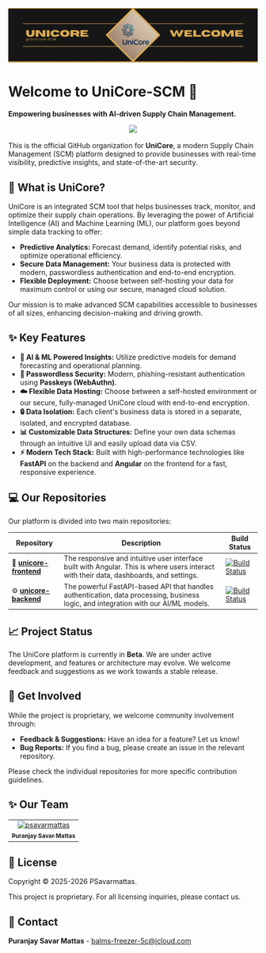 <p align="center">
  <img src="https://github.com/UniCore-SCM/.github/blob/main/unicore-banner.png" alt="UniCore Banner"/>
</p>

# Welcome to UniCore-SCM 👋

**Empowering businesses with AI-driven Supply Chain Management.**

<p align="center">
  <a href="https://skillicons.dev">
    <img src="https://skillicons.dev/icons?i=angular,fastapi,python,sqlite,docker,jenkins&theme=light" />
  </a>
</p>

This is the official GitHub organization for **UniCore**, a modern Supply Chain Management (SCM) platform designed to provide businesses with real-time visibility, predictive insights, and state-of-the-art security.

## 🚀 What is UniCore?

UniCore is an integrated SCM tool that helps businesses track, monitor, and optimize their supply chain operations. By leveraging the power of Artificial Intelligence (AI) and Machine Learning (ML), our platform goes beyond simple data tracking to offer:

*   **Predictive Analytics:** Forecast demand, identify potential risks, and optimize operational efficiency.
*   **Secure Data Management:** Your business data is protected with modern, passwordless authentication and end-to-end encryption.
*   **Flexible Deployment:** Choose between self-hosting your data for maximum control or using our secure, managed cloud solution.

Our mission is to make advanced SCM capabilities accessible to businesses of all sizes, enhancing decision-making and driving growth.

## ✨ Key Features

*   **🤖 AI & ML Powered Insights:** Utilize predictive models for demand forecasting and operational planning.
*   **🔑 Passwordless Security:** Modern, phishing-resistant authentication using **Passkeys (WebAuthn)**.
*   **☁️ Flexible Data Hosting:** Choose between a self-hosted environment or our secure, fully-managed UniCore cloud with end-to-end encryption.
*   **🔒 Data Isolation:** Each client's business data is stored in a separate, isolated, and encrypted database.
*   **📊 Customizable Data Structures:** Define your own data schemas through an intuitive UI and easily upload data via CSV.
*   **⚡ Modern Tech Stack:** Built with high-performance technologies like **FastAPI** on the backend and **Angular** on the frontend for a fast, responsive experience.

## 💻 Our Repositories

Our platform is divided into two main repositories:

| Repository                                                               | Description                                                                                                                              | Build Status                                                                                                                             |
| ------------------------------------------------------------------------ | ---------------------------------------------------------------------------------------------------------------------------------------- | ---------------------------------------------------------------------------------------------------------------------------------------- |
| 🎨 **[unicore-frontend](https://github.com/UniCore-SCM/unicore-frontend)** | The responsive and intuitive user interface built with Angular. This is where users interact with their data, dashboards, and settings. | [![Build Status](https://jenkins.psmattas.com/buildStatus/icon?job=UniCore-Frontend%2Fmain)](https://jenkins.psmattas.com/job/UniCore-Frontend/job/main/) |
| ⚙️ **[unicore-backend](https://github.com/UniCore-SCM/unicore-backend)**   | The powerful FastAPI-based API that handles authentication, data processing, business logic, and integration with our AI/ML models.      | [![Build Status](https://jenkins.psmattas.com/buildStatus/icon?job=UniCore-Backend%2Fmain)](https://jenkins.psmattas.com/job/UniCore-Backend/job/main/)       |

## 📈 Project Status

The UniCore platform is currently in **Beta**. We are under active development, and features or architecture may evolve. We welcome feedback and suggestions as we work towards a stable release.

## 🤝 Get Involved

While the project is proprietary, we welcome community involvement through:

*   **Feedback & Suggestions:** Have an idea for a feature? Let us know!
*   **Bug Reports:** If you find a bug, please create an issue in the relevant repository.

Please check the individual repositories for more specific contribution guidelines.

## ✨ Our Team

<!-- readme: contributors -start -->
<table>
	<tbody>
		<tr>
            <td align="center">
                <a href="https://github.com/psavarmattas">
                    <img src="https://avatars.githubusercontent.com/u/68191388?v=4" width="100;" alt="psavarmattas"/>
                    <br />
                    <sub><b>Puranjay Savar Mattas</b></sub>
                </a>
            </td>
		</tr>
	<tbody>
</table>
<!-- readme: contributors -end -->

## 📄 License

Copyright © 2025-2026 PSavarmattas.

This project is proprietary. For all licensing inquiries, please contact us.

## 📧 Contact

**Puranjay Savar Mattas** - [balms-freezer-5c@icloud.com](mailto:balms-freezer-5c@icloud.com)
